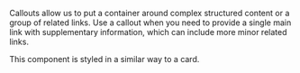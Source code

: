 Callouts allow us to put a container around complex structured content or a group of related links. Use a callout when you need to provide a single main link with supplementary information, which can include more minor related links.

This component is styled in a similar way to a card.
